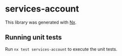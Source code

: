 # services-account

This library was generated with [Nx](https://nx.dev).

## Running unit tests

Run `nx test services-account` to execute the unit tests.
